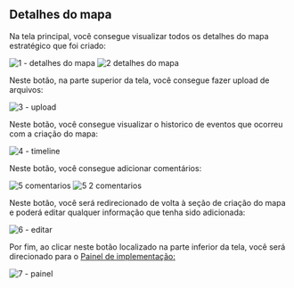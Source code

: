 ## Detalhes do mapa

Na tela principal, você consegue visualizar todos os detalhes do mapa estratégico que foi criado:

![1 - detalhes do mapa](https://github.com/void-works-br/projeto-planejare/assets/107960686/44690256-71cd-4f09-9cff-1eff41b1abff)
![2 detalhes do mapa](https://github.com/void-works-br/projeto-planejare/assets/107960686/1280dde4-73fb-479f-88a4-f6f259803ad8)

Neste botão, na parte superior da tela, você consegue fazer upload de arquivos:

![3 - upload](https://github.com/void-works-br/projeto-planejare/assets/107960686/6e978f73-3703-4d12-9eaa-3853fa7d8be2)

Neste botão, você consegue visualizar o historico de eventos que ocorreu com a criação do mapa:

![4 - timeline](https://github.com/void-works-br/projeto-planejare/assets/107960686/96e52b95-8d38-45d7-b57c-b6d3ed25e922)

Neste botão, você consegue adicionar comentários:

![5 comentarios](https://github.com/void-works-br/projeto-planejare/assets/107960686/de514954-fdcb-46e2-ba2a-ba3046bd1a70)
![5 2 comentarios](https://github.com/void-works-br/projeto-planejare/assets/107960686/f0f43896-b36c-404e-abb7-19c99ff78af4)

Neste botão, você será redirecionado de volta à seção de criação do mapa e poderá editar qualquer informação que tenha sido adicionada:

![6 - editar](https://github.com/void-works-br/projeto-planejare/assets/107960686/9672d7bb-4a7d-4f1d-bbe5-ca332d645f12)

Por fim, ao clicar neste botão localizado na parte inferior da tela, você será direcionado para o [Painel de implementação:](https://github.com/void-works-br/planejare-documentacao/blob/main/mapa-estrategico/painel.md)

![7 - painel](https://github.com/void-works-br/projeto-planejare/assets/107960686/78a4ec66-b0ec-4b62-9104-481abbdbd23a)




